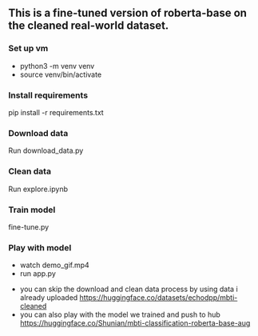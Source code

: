 ## This is a fine-tuned version of roberta-base on the cleaned real-world dataset.
### Set up vm
- python3 -m venv venv
- source venv/bin/activate
### Install requirements
pip install -r requirements.txt
### Download data
Run download_data.py
### Clean data
Run explore.ipynb
### Train model
fine-tune.py
### Play with model
- watch demo_gif.mp4
- run app.py 
* you can skip the download and clean data process by using data i already uploaded https://huggingface.co/datasets/echodpp/mbti-cleaned
* you can also play with the model we trained and push to hub https://huggingface.co/Shunian/mbti-classification-roberta-base-aug

